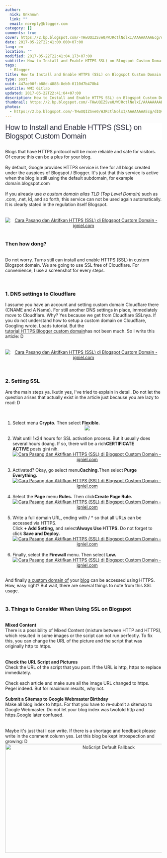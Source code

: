```yaml
---
author:
  nick: Unknown
  link: ""
  email: noreply@blogger.com
category: []
comments: true
cover: https://2.bp.blogspot.com/-THwUQIZSve0/WJRctlNolxI/AAAAAAAAEcg/dIQv0GpStXkwgpoAFZFdWefnzy8DJkTmACPcB/s1600/Cara%2BPasang%2Bdan%2BAktifkan%2BHTTPS%2B%2528SSL%2529%2Bdi%2BBlogspot%2BCustom%2BDomain%2B02.jpg
date: 2017-05-22T22:41:00.000+07:00
lang: en
location: ""
modified: 2017-05-22T22:41:04.173+07:00
subtitle: How to Install and Enable HTTPS SSL) on Blogspot Custom Domain
tags:
  - Blogger
title: How to Install and Enable HTTPS (SSL) on Blogspot Custom Domain
type: post
uuid: 447ae00f-b88d-4888-8eb0-0110d7b478b4
webtitle: WMI Gitlab
updated: 2017-05-22T22:41:04+07:00
description: How to Install and Enable HTTPS SSL) on Blogspot Custom Domain
thumbnail: https://2.bp.blogspot.com/-THwUQIZSve0/WJRctlNolxI/AAAAAAAAEcg/dIQv0GpStXkwgpoAFZFdWefnzy8DJkTmACPcB/s1600/Cara%2BPasang%2Bdan%2BAktifkan%2BHTTPS%2B%2528SSL%2529%2Bdi%2BBlogspot%2BCustom%2BDomain%2B02.jpg
photos:
  - https://2.bp.blogspot.com/-THwUQIZSve0/WJRctlNolxI/AAAAAAAAEcg/dIQv0GpStXkwgpoAFZFdWefnzy8DJkTmACPcB/s1600/Cara%2BPasang%2Bdan%2BAktifkan%2BHTTPS%2B%2528SSL%2529%2Bdi%2BBlogspot%2BCustom%2BDomain%2B02.jpg
---
```


<h2 style="background-color: white; border: 0px; box-sizing: border-box; color: #2f303f; font-family: Tahoma, sans-serif; font-size: 24px; font-stretch: inherit; font-weight: normal; letter-spacing: -0.5px; line-height: initial; margin: 0px 0px 10px; padding: 0px; vertical-align: baseline;"><span class="notranslate" style="border: 0px; box-sizing: border-box; font-family: inherit; font-size: inherit; font-stretch: inherit; font-style: inherit; font-variant: inherit; font-weight: inherit; line-height: inherit; margin: 0px; padding: 0px; vertical-align: baseline;">How to Install and Enable HTTPS (SSL) on Blogspot Custom Domain</span></h2><div><span class="notranslate" style="border: 0px; box-sizing: border-box; font-family: inherit; font-size: inherit; font-stretch: inherit; font-style: inherit; font-variant: inherit; font-weight: inherit; line-height: inherit; margin: 0px; padding: 0px; vertical-align: baseline;"><br></span></div><div><span class="notranslate" style="border: 0px; box-sizing: border-box; font-family: inherit; font-size: inherit; font-stretch: inherit; font-style: inherit; font-variant: inherit; font-weight: inherit; line-height: inherit; margin: 0px; padding: 0px; vertical-align: baseline;">Blogs that have HTTPS protocol will be more reliable and safe for visitors. Of course this can be a plus for your blog.<br><br>By default, Google provides HTTPS service is free for all blogs created under the auspices of Blogspot / Blogger. It's just that this service is active when the blog is still using the default subdomain, for example domain.blogspot.com<br><br>If you already use&nbsp;<em style="font-family: inherit; font-variant: inherit; font-weight: inherit; line-height: inherit;">a custom domain alias TLD (Top Level Domain)&nbsp;</em><span style="font-family: inherit; font-size: inherit; font-style: inherit; font-variant: inherit; font-weight: inherit; line-height: inherit;">such as .com, .net, Id, and so forth, this service can not be used again automatically. It is clearly stated in the regulation itself Blogspot.</span><br><br><br><center><a href="https://2.bp.blogspot.com/-THwUQIZSve0/WJRctlNolxI/AAAAAAAAEcg/dIQv0GpStXkwgpoAFZFdWefnzy8DJkTmACPcB/s1600/Cara%2BPasang%2Bdan%2BAktifkan%2BHTTPS%2B%2528SSL%2529%2Bdi%2BBlogspot%2BCustom%2BDomain%2B02.jpg" title="How to Install and Enable HTTPS (SSL) on Blogspot Custom Domain - igniel.com" rel="noopener noreferer nofollow"><img alt="Cara Pasang dan Aktifkan HTTPS (SSL) di Blogspot Custom Domain - igniel.com" border="0" src="https://2.bp.blogspot.com/-THwUQIZSve0/WJRctlNolxI/AAAAAAAAEcg/dIQv0GpStXkwgpoAFZFdWefnzy8DJkTmACPcB/s1600/Cara%2BPasang%2Bdan%2BAktifkan%2BHTTPS%2B%2528SSL%2529%2Bdi%2BBlogspot%2BCustom%2BDomain%2B02.jpg" title="How to Install and Enable HTTPS (SSL) on Blogspot Custom Domain - igniel.com"></a></center><br><h3>Then how dong?</h3><br>Do not worry. Turns still can&nbsp;<span style="font-family: inherit; font-size: inherit; font-style: inherit; font-variant: inherit; font-weight: inherit; line-height: inherit;">install and enable HTTPS (SSL) in custom Blogspot domain</span><span style="font-family: inherit; font-size: inherit; font-style: inherit; font-variant: inherit; font-weight: inherit; line-height: inherit;">. We are going to use SSL free of Cloudflare. For convenience, I use a screenshot for every steps.</span><br><br><br><h3>1. DNS settings to Cloudflare</h3>I assume you have an account and setting custom domain Cloudflare there (CNAME and A Name). For still another DNS settings in place, immediately move to Cloudflare. Why? Yes because we get from Cloudflare SSLnya. If you do not understand how to setup a custom domain on Cloudflare, Googling wrote. Loads tutorial. But the<br><a href="http://www.webmanajemen.com/search?q=https%20blogger" rel="noopener noreferer nofollow">tutorial HTTPS Blogger custom domain</a>has not been much. So I write this article: D<br><br><br><center><a href="https://4.bp.blogspot.com/-h2mt4eiAGmE/WJRctjZJ94I/AAAAAAAAEcY/LKmeapn9NJEefMfI1Naxwlta3Uy7-fQ1wCPcB/s1600/Cara%2BPasang%2Bdan%2BAktifkan%2BHTTPS%2B%2528SSL%2529%2Bdi%2BBlogspot%2BCustom%2BDomain%2B03.jpg" title="How to Install and Enable HTTPS (SSL) on Blogspot Custom Domain - igniel.com" rel="noopener noreferer nofollow"><img alt="Cara Pasang dan Aktifkan HTTPS (SSL) di Blogspot Custom Domain - igniel.com" border="0" src="https://4.bp.blogspot.com/-h2mt4eiAGmE/WJRctjZJ94I/AAAAAAAAEcY/LKmeapn9NJEefMfI1Naxwlta3Uy7-fQ1wCPcB/s1600/Cara%2BPasang%2Bdan%2BAktifkan%2BHTTPS%2B%2528SSL%2529%2Bdi%2BBlogspot%2BCustom%2BDomain%2B03.jpg" title="How to Install and Enable HTTPS (SSL) on Blogspot Custom Domain - igniel.com"></a></center><br><br><h3>2. Setting SSL</h3>Are the main steps ya. Ikutin yes, I've tried to explain in detail. Do not let the question arises that actually exist in the article just because you are lazy to read: D<br><br><br><ol><li>Select menu&nbsp;<strong>Crypto.</strong>&nbsp;Then select&nbsp;<strong>Flexible.</strong><br><center><a alt="Cara Pasang dan Aktifkan HTTPS (SSL) di Blogspot Custom Domain - igniel.com" href="https://4.bp.blogspot.com/-KOt8-qpONkI/WJRcuPxyZ1I/AAAAAAAAEc4/JPawyuROLUUiN-vvRQ574oDDQTED2g7_gCPcB/s1600/Cara%2BPasang%2Bdan%2BAktifkan%2BHTTPS%2B%2528SSL%2529%2Bdi%2BBlogspot%2BCustom%2BDomain%2B04.jpg" title="How to Install and Enable HTTPS (SSL) on Blogspot Custom Domain - igniel.com" rel="noopener noreferer nofollow"><img border="0" src="https://4.bp.blogspot.com/-KOt8-qpONkI/WJRcuPxyZ1I/AAAAAAAAEc4/JPawyuROLUUiN-vvRQ574oDDQTED2g7_gCPcB/s1600/Cara%2BPasang%2Bdan%2BAktifkan%2BHTTPS%2B%2528SSL%2529%2Bdi%2BBlogspot%2BCustom%2BDomain%2B04.jpg"></a></center></li><br><li>Wait until 1x24 hours for SSL activation process. But it usually does several hours doang. If so, there will be a rich<strong>CERTIFICATE ACTIVE</strong>&nbsp;posts gini nih.<br><center><a href="https://2.bp.blogspot.com/-3qu2krWQYps/WJRcuPzmGZI/AAAAAAAAEc4/SfVENdYuGl0tj6orjVjYnzB61NmkqJ7jQCPcB/s1600/Cara%2BPasang%2Bdan%2BAktifkan%2BHTTPS%2B%2528SSL%2529%2Bdi%2BBlogspot%2BCustom%2BDomain%2B05.jpg" title="How to Install and Enable HTTPS (SSL) on Blogspot Custom Domain - igniel.com" rel="noopener noreferer nofollow"><img alt="Cara Pasang dan Aktifkan HTTPS (SSL) di Blogspot Custom Domain - igniel.com" border="0" src="https://2.bp.blogspot.com/-3qu2krWQYps/WJRcuPzmGZI/AAAAAAAAEc4/SfVENdYuGl0tj6orjVjYnzB61NmkqJ7jQCPcB/s1600/Cara%2BPasang%2Bdan%2BAktifkan%2BHTTPS%2B%2528SSL%2529%2Bdi%2BBlogspot%2BCustom%2BDomain%2B05.jpg" title="How to Install and Enable HTTPS (SSL) on Blogspot Custom Domain - igniel.com"></a></center></li><br><li>Activated? Okay, go select menu<strong>Caching.</strong>Then select&nbsp;<strong>Purge Everything.</strong><br><center><a href="https://1.bp.blogspot.com/-LvcHXjUSojo/WJRcuOXeU5I/AAAAAAAAEc4/dTPNFarKX3Q6yEVnOxbvP6YM9uoISbpogCPcB/s1600/Cara%2BPasang%2Bdan%2BAktifkan%2BHTTPS%2B%2528SSL%2529%2Bdi%2BBlogspot%2BCustom%2BDomain%2B06.jpg" title="How to Install and Enable HTTPS (SSL) on Blogspot Custom Domain - igniel.com" rel="noopener noreferer nofollow"><img alt="Cara Pasang dan Aktifkan HTTPS (SSL) di Blogspot Custom Domain - igniel.com" border="0" src="https://1.bp.blogspot.com/-LvcHXjUSojo/WJRcuOXeU5I/AAAAAAAAEc4/dTPNFarKX3Q6yEVnOxbvP6YM9uoISbpogCPcB/s1600/Cara%2BPasang%2Bdan%2BAktifkan%2BHTTPS%2B%2528SSL%2529%2Bdi%2BBlogspot%2BCustom%2BDomain%2B06.jpg" title="How to Install and Enable HTTPS (SSL) on Blogspot Custom Domain - igniel.com"></a></center></li><br><li>Select the&nbsp;<strong>Page</strong>&nbsp;menu&nbsp;<strong>Rules.</strong>&nbsp;Then click<strong>Create Page Rule.</strong><br><center><a href="https://4.bp.blogspot.com/-Bg55XAVeLT4/WJRcuiSRX0I/AAAAAAAAEc4/WephcdCAWO0AkpsMwYDo9P50NzCUjhWVQCPcB/s1600/Cara%2BPasang%2Bdan%2BAktifkan%2BHTTPS%2B%2528SSL%2529%2Bdi%2BBlogspot%2BCustom%2BDomain%2B07.jpg" title="How to Install and Enable HTTPS (SSL) on Blogspot Custom Domain - igniel.com" rel="noopener noreferer nofollow"><img alt="Cara Pasang dan Aktifkan HTTPS (SSL) di Blogspot Custom Domain - igniel.com" border="0" src="https://4.bp.blogspot.com/-Bg55XAVeLT4/WJRcuiSRX0I/AAAAAAAAEc4/WephcdCAWO0AkpsMwYDo9P50NzCUjhWVQCPcB/s1600/Cara%2BPasang%2Bdan%2BAktifkan%2BHTTPS%2B%2528SSL%2529%2Bdi%2BBlogspot%2BCustom%2BDomain%2B07.jpg" title="How to Install and Enable HTTPS (SSL) on Blogspot Custom Domain - igniel.com"></a></center></li><br><li>Write a full domain URL, ending with / * so that all URLs can be accessed via HTTPS.<br>Click&nbsp;<strong>+ Add Setting,</strong>&nbsp;and select<strong>Always Use HTTPS.</strong>&nbsp;Do not forget to click&nbsp;<strong>Save and Deploy.</strong><br><center><a href="https://1.bp.blogspot.com/-HsVkf3yYYDg/WJRcumvSRJI/AAAAAAAAEc4/Jubc-7Kyagwm6cTNonj9oUpp8SohieA3QCPcB/s1600/Cara%2BPasang%2Bdan%2BAktifkan%2BHTTPS%2B%2528SSL%2529%2Bdi%2BBlogspot%2BCustom%2BDomain%2B08.jpg" title="How to Install and Enable HTTPS (SSL) on Blogspot Custom Domain - igniel.com" rel="noopener noreferer nofollow"><img alt="Cara Pasang dan Aktifkan HTTPS (SSL) di Blogspot Custom Domain - igniel.com" border="0" src="https://1.bp.blogspot.com/-HsVkf3yYYDg/WJRcumvSRJI/AAAAAAAAEc4/Jubc-7Kyagwm6cTNonj9oUpp8SohieA3QCPcB/s1600/Cara%2BPasang%2Bdan%2BAktifkan%2BHTTPS%2B%2528SSL%2529%2Bdi%2BBlogspot%2BCustom%2BDomain%2B08.jpg" title="How to Install and Enable HTTPS (SSL) on Blogspot Custom Domain - igniel.com"></a></center></li><br><li>Finally, select the&nbsp;<strong>Firewall</strong>&nbsp;menu. Then select&nbsp;<strong>Low.</strong><br><center><a href="https://4.bp.blogspot.com/-lO0krNJgGTo/WJR4REUTDmI/AAAAAAAAEdI/8mgWjrr8Tg879MD7NGZ1_PQKPIwOxYF1ACPcB/s1600/Cara%2BPasang%2Bdan%2BAktifkan%2BHTTPS%2B%2528SSL%2529%2Bdi%2BBlogspot%2BCustom%2BDomain%2B09.jpg" title="How to Install and Enable HTTPS (SSL) on Blogspot Custom Domain - igniel.com" rel="noopener noreferer nofollow"><img alt="Cara Pasang dan Aktifkan HTTPS (SSL) di Blogspot Custom Domain - igniel.com" border="0" src="https://4.bp.blogspot.com/-lO0krNJgGTo/WJR4REUTDmI/AAAAAAAAEdI/8mgWjrr8Tg879MD7NGZ1_PQKPIwOxYF1ACPcB/s1600/Cara%2BPasang%2Bdan%2BAktifkan%2BHTTPS%2B%2528SSL%2529%2Bdi%2BBlogspot%2BCustom%2BDomain%2B09.jpg" title="How to Install and Enable HTTPS (SSL) on Blogspot Custom Domain - igniel.com"></a></center></li></ol><br>And finally&nbsp;<u style="font-family: inherit; font-style: inherit; font-variant: inherit; font-weight: inherit; line-height: inherit;">a custom domain of</u><span style="font-family: inherit; font-size: inherit; font-style: inherit; font-variant: inherit; font-weight: inherit; line-height: inherit;">&nbsp;your&nbsp;</span><u style="font-family: inherit; font-size: inherit; font-style: inherit; font-variant: inherit; font-weight: inherit; line-height: inherit;">blog</u><span style="font-family: inherit; font-size: inherit; font-style: inherit; font-variant: inherit; font-weight: inherit; line-height: inherit;">&nbsp;can be accessed using HTTPS. How, easy right? But wait, there are several things to note from this SSL usage.</span><br><br><h3>3. Things to Consider When Using SSL on Blogspot</h3><br><strong>Mixed Content</strong><br>There is a possibility of Mixed Content (mixture between HTTP and HTTPS), which resulted in some images or the script can not run perfectly. To fix this, you can change the URL of the picture and the script that was originally http to https.<br><br><br><strong>Check the URL Script and Pictures</strong><br>Check the URL of the script that you post. If the URL is http, https to replace immediately.<br><br>Check each article and make sure all the image URL changed to https. Pegel indeed. But for maximum results, why not.<br><br><strong>Submit a Sitemap to Google Webmaster Birthday</strong><br>Make all blog index to https. For that you have to re-submit a sitemap to Google Webmaster. Do not let your blog index was twofold http and https.Google later confused.<br><br><br>Maybe it's just that I can write. If there is a shortage and feedback please write in the comment column yes. Let this blog be kept introspection and growing: D</span></div><style amp-custom="">.thumb-post{text-align:center;margin:0;padding:0;width:100%} .thumb-post amp-img{width:100%;max-width:100%;height:auto;min-height:450px;max-height:600px;margin:0} </style> <div class="thumb-post"><noscript><img src="https://scontent.fsub2-1.fna.fbcdn.net/v/t1.0-9/fr/cp0/e15/q65/17796846_1773189839677671_6977008867135609966_n.png.jpg?efg=eyJpIjoidCJ9&amp;oh=292c21d1c58e8e185a8d6c63dec60c5a&amp;oe=5957C4B8" width="650" height="350" alt="NoScript Default Fallback" title="default fallback"></noscript></div>